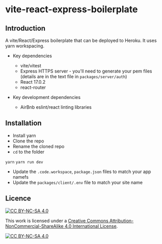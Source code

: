 # vite-react-express-boilerplate

## Introduction

A vite/React/Express boilerplate that can be deployed to Heroku. It uses yarn workspacing.

- Key dependencies

	- vite/vitest
	- Express HTTPS server - you'll need to generate your pem files (details are in the text file in `packages/server/auth`)
	- React 17.0.2
	- react-router

- Key development dependencies
	- AirBnb eslint/react linting libraries

## Installation

- Install yarn
- Clone the repo
- Rename the cloned repo
- `cd` to the folder

`yarn`
`yarn run dev`

- Update the `.code.workspace`, `package.json` files to match your app namefs
- Update the `packages/client/.env` file to match your site name

## Licence

[![CC BY-NC-SA 4.0][cc-by-nc-sa-shield]][cc-by-nc-sa]

This work is licensed under a
[Creative Commons Attribution-NonCommercial-ShareAlike 4.0 International License][cc-by-nc-sa].

[![CC BY-NC-SA 4.0][cc-by-nc-sa-image]][cc-by-nc-sa]

[cc-by-nc-sa]: http://creativecommons.org/licenses/by-nc-sa/4.0/
[cc-by-nc-sa-image]: https://licensebuttons.net/l/by-nc-sa/4.0/88x31.png
[cc-by-nc-sa-shield]: https://img.shields.io/badge/License-CC%20BY--NC--SA%204.0-lightgrey.svg